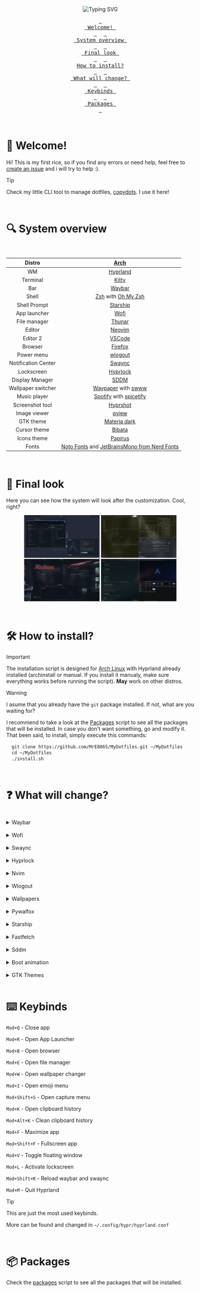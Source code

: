 <div align="center">
  
![Typing SVG](https://readme-typing-svg.demolab.com?font=Bitcount+Grid+Single&pause=1000&color=DCDCDC&center=true&vCenter=true&random=true&width=435&lines=Welcome+to+my+dotfiles!;Are+you+reading+this%3F;I+use+Arch+BTW!)

<a href="#welcome"><kbd> <br> Welcome! <br> </kbd></a>&ensp;&ensp;
<a href="#system-overview"><kbd> <br> System overview <br> </kbd></a>&ensp;&ensp;
<a href="#final-look"><kbd> <br> Final look <br> </kbd></a>&ensp;&ensp;
<a href="#how-to-install"><kbd> <br> How to install? <br> </kbd></a>&ensp;&ensp;
<a href="#what-will-change"><kbd> <br> What will change? <br> </kbd></a>&ensp;&ensp;
<a href="#keybinds"><kbd> <br> Keybinds <br> </kbd></a>&ensp;&ensp;
<a href="#packages"><kbd> <br> Packages <br> </kbd></a>

</div>
<br>

<a id="welcome"></a>

# 👋 Welcome!

Hi! This is my first rice, so if you find any errors or need help, feel free to [create an issue](https://github.com/MrE8065/MyDotfiles/issues) and i will try to help :).

> [!TIP]
> Check my little CLI tool to manage dotfiles, [copydots](https://github.com/MrE8065/copydots). I use it here!

<br>

<a id="system-overview"></a>

# 🔍 System overview

<br>
<div align="center">

|       Distro        |                                               [Arch](https://archlinux.org)                                               |
| :-----------------: | :-----------------------------------------------------------------------------------------------------------------------: |
|         WM          |                                               [Hyprland](https://hypr.land)                                               |
|      Terminal       |                                       [Kitty](https://github.com/kovidgoyal/kitty)                                        |
|         Bar         |                                        [Waybar](https://github.com/Alexays/Waybar)                                        |
|        Shell        |                               [Zsh](https://www.zsh.org) with [Oh My Zsh](https://ohmyz.sh)                               |
|    Shell Prompt     |                                              [Starship](https://starship.rs)                                              |
|    App launcher     |                                          [Wofi](https://hg.sr.ht/~scoopta/wofi)                                           |
|    File manager     |                                     [Thunar](https://docs.xfce.org/xfce/thunar/start)                                     |
|       Editor        |                                        [Neovim](https://github.com/neovim/neovim)                                         |
|      Editor 2       |                                         [VSCode](https://code.visualstudio.com/)                                          |
|       Browser       |                                              [Firefox](https://firefox.com)                                               |
|     Power menu      |                                     [wlogout](https://github.com/ArtsyMacaw/wlogout)                                      |
| Notification Center |                              [Swaync](https://github.com/ErikReider/SwayNotificationCenter)                               |
|     Lockscreen      |                                      [Hyprlock](https://github.com/hyprwm/hyprlock)                                       |
|   Display Manager   |                                           [SDDM](https://github.com/sddm/sddm)                                            |
| Wallpaper switcher  |             [Waypaper](https://github.com/anufrievroman/waypaper) with [swww](https://github.com/LGFae/swww)              |
|    Music player     |                        [Spotify](https://www.spotify.com) with [spicetify](https://spicetify.app)                         |
|   Screenshot tool   |                                      [Hyprshot](https://github.com/Gustash/Hyprshot)                                      |
|    Image viewer     |                                         [qview](https://interversehq.com/qview/)                                          |
|      GTK theme      |                                  [Materia dark](https://github.com/nana-4/materia-theme)                                  |
|    Cursor theme     |                                     [Bibata](https://github.com/ful1e5/Bibata_Cursor)                                     |
|     Icons theme     |                          [Papirus](https://github.com/PapirusDevelopmentTeam/papirus-icon-theme)                          |
|        Fonts        | [Noto Fonts](https://fonts.google.com/noto) and [JetBrainsMono from Nerd Fonts](https://www.nerdfonts.com/font-downloads) |

</div>
<br>

<a id="final-look"></a>

# 👀 Final look

Here you can see how the system will look after the customization. Cool, right?

<div align="center">
  <img src="./images/final/final.png" width="40%">
  <img src="./images/final/final2.png" width="40%">
  <img src="./images/final/final3.png" width="40%">
  <img src="./images/final/final4.png" width="40%">
</div>

<a id="how-to-install"></a>

<br>

# 🛠️ How to install?

> [!IMPORTANT]
> The installation script is designed for [Arch Linux](https://wiki.archlinux.org/title/Arch_Linux) with Hyprland already installed (archinstall or manual. If you install it manualy, make sure everything works before running the script). **May** work on other distros.

> [!WARNING]
> I asume that you already have the `git` package installed. If not, what are you waiting for?

I recommend to take a look at the [Packages](./scripts/packages.sh) script to see all the packages that will be installed. In case you don't want something, go and modify it.
That been said, to install, simply execute this commands:

```
  git clone https://github.com/MrE8065/MyDotfiles.git ~/MyDotfiles
  cd ~/MyDotfiles
  ./install.sh
```

<a id="what-will-change"></a>

<br>

# ❓ What will change?

<br>

<details>

  <summary>Waybar</summary>
  
  ## Overview
  Minimal, clean and efficient. It includes all the features that I think are important to have in a bar.

  <img src="./images/waybar/waybar.png">
  <img src="./images/waybar/waybar2.png">
  <img src="./images/waybar/waybar3.png">

### Notifications

It will open the [swaync panel](#swaync).

### Time

If you hover, it will display a simple calendar with the current date. Right click to see next month and left click to see the previous one.

### Updates

It will show any available updates for the packages installed thanks to the `checkupdates-with-aur` package.

### Music player

Shows the current playing track name and artist. Central click to pause/resume, left to previous track and right click for next one. Hover to show the player name.
It only appears when a supported player is active.

### Taskbar

Just the `taskbar` module from waybar.

### Workspaces

5 simple bars that grow if they are selected or if there's apps opend in them.

  <div align="center">
    <img src="./images/waybar/workspaces.gif" width = "40%" alt="workspaces">
  </div>

### Expanding Group

Button to hide/reveal certain widgets you don’t need all the time. In here you can find:

- **Tray**: Default `tray` module from waybar.

- **Hyprpicker Widget**: Lets you use `hyprpicker`, display values when hovered, and copy the hex value to your clipboard. It also changes color!

### Network

Shows the connetion type (wifi/ethernet), if you hover shows the network name. Click to open `nm-connection-editor`.

### Sound

Shows the volume percentage and device icon. Scroll to change volume and click to open `pavucontrol`.

### Brightness

Shows the current brightness of the screen and allows to modify it scrolling up or down. If you click on the icon, the bluelight filter will activate. (If you are on a laptop, the script will install `brightnessctl` to control the brightness and, if you are on a desktop computer, it will install `ddcutil`, so you can control even external monitors!)

### Power menu

Opens the [wlogout menu](#wlogout)

</details>

<br>

<details>
  <summary>Wofi</summary>

## Overview

Simple apps menu with a search bar. It also shows apps options (triangle to the left).

  <div align="center">
    <img src="./images/wofi/wofi.png" width = "30%">
    <img src="./images/wofi/wofi2.png" width = "30%">
    <img src="./images/wofi/wofi3.png" width = "30%">
  </div>

</details>

<br>

<details id="swaync">
  <summary>Swaync</summary>

## Overview

Notification center with clear button and _Do not disturb_ mode.

  <div align="center">
    <img src="./images/swaync/swaync.png" width = "25%">
    <img src="./images/swaync/swaync3.png" width = "25%">
    <img src="./images/swaync/swaync4.png" width = "25%">
  </div>

</details>

<br>

<details>
  <summary>Hyprlock</summary>
  
  ## Overview
  Lockscreen. Uses the current wallpaper from Pywal to generate the background and colors, displays a greeting with your username.

  <div align="center">
    <img src="./images/hyprlock/hyprlock.png" width = "45%">
    <img src="./images/hyprlock/hyprlock2.png" width = "45%">
    <img src="./images/hyprlock/hyprlock3.jpg" width = "45%">
  </div>

</details>

<br>

<details>
  <summary>Nvim</summary>
  
## Overview
Uses Lazyvim to create a simple, useful and functional IDE. Colorscheme follows pywal generated colors! Features the following plugins:
  - alpha-nvim
  - nvim-autopairs
  - noice.nvim
  - lushwal.nvim
  - nvim-colorizer.lua
  - gitsigns.nvim
  - mini.icons
  - lualine.nvim
  - markview.nvim
  - nvim-cmp
  - nvim-tree.lua
  - snacks.nvim
  - telescope.nvim
  - nvim-treesitter
  - which-key.nvim

<div align="center">
  <img src="./images/nvim/nvim.png" width = "30%">
  <img src="./images/nvim/nvim2.png" width = "30%">
  <img src="./images/nvim/nvim3.png" width = "30%">
</div>

</details>

<br>

<details id="wlogout">

  <summary>Wlogout</summary>

## Overview

Simple power menu. Shows a row with the different power options.

  <div align="center">
    <img src="./images/wlogout/wlogout.png" width = "45%">
    <img src="./images/wlogout/wlogout2.png" width = "45%">
    <img src="./images/wlogout/wlogout3.png" width = "45%">
</div>

</details>

<br>

<details>
  <summary>Wallpapers</summary>
  
  ## Overview

Use `waypaper` to select the image you want from `~/wallpapers`. Applies the wallpaper using `swww` and the `change.sh` script in `~/.config/waypaper` folder generates a new Pywal palette and update the system colors.

  <div align="center">
    <img src="./images/waypaper.gif">
  </div>

> The system is running in an HDD, that's why the recording is a bit laggy

</details>

<br>

<details>
  <summary>Pywalfox</summary>

## Overview

Modifies `Firefox` or `Librefox` so that it change its colors automatically when `Pywal` updates its color scheme.

> [!IMPORTANT]
> **MAKE SURE TO ALSO INSTALL THE [BROWSER ADDON](https://addons.mozilla.org/en-US/firefox/addon/pywalfox/)**

  <div align="center">
  <img src="./images/pywalfox/pywalfox.png" width = "33%">
  <img src="./images/pywalfox/pywalfox2.png" width = "33%">
  <img src="./images/pywalfox/pywalfox3.png" width = "33%">
  </div>

</details>

<br>

<details>
  <summary>Starship</summary>

## Overview

Custom terminal prompt. Uses pywal colors.

  <div align="center">
    <img src="./images/starship/starship.png" width = "70%">
    <img src="./images/starship/starship2.png" width = "70%">
    <img src="./images/starship/starship3.png" width = "70%">
  </div>

</details>

<br>

<details>
  <summary>Fastfetch</summary>

## Overview

Display system info and shows the world that you are using Arch BTW!

  <div align="center">
    <img src="./images/fastfetch/fastfetch.png" width = "30%">
    <img src="./images/fastfetch/fastfetch2.png" width = "30%">
    <img src="./images/fastfetch/fastfetch3.png" width = "30%">
  </div>

</details>

<br>

<details>
  <summary>Sddm</summary>

## Overview

Theme from [SilentSDDM](https://github.com/uiriansan/SilentSDDM).

  <div align="center">
    <img src="https://raw.githubusercontent.com/uiriansan/SilentSDDM/refs/heads/main/docs/previews/default.png" width = "50%">
  </div>

</details>

<br>

<details>
  <summary>Boot animation</summary>

## Overview

Custom boot animation [I made myself](https://github.com/MrE8065/PSLinux). Uses `plymouth`.

https://github.com/user-attachments/assets/cb767248-547b-402e-99c9-042714291f87

</details>

<br>

<details>
  <summary>GTK Themes</summary>

## Overview

  <div align="center">
  
  |   Theme   |       Name        |
  |-----------|-------------------|
  |   Cursor  |      Bibata       |
  |    Icon   |   Papirus Dark    |
  |   System  |   Materia-Dark    |

  </div>

</details>

<br>

<a id="keybinds"></a>

# ⌨️ Keybinds

`Mod+Q` - Close app

`Mod+R` - Open App Launcher

`Mod+B` - Open browser

`Mod+E` - Open file manager

`Mod+W` - Open wallpaper changer

`Mod+I` - Open emoji menu

`Mod+Shift+S` - Open capture menu

`Mod+K` - Open clipboard history

`Mod+Alt+K` - Clean clipboard history

`Mod+F` - Maximize app

`Mod+Shift+F` - Fullscreen app

`Mod+V` - Toggle floating window

`Mod+L` - Activate lockscreen

`Mod+Shift+R` - Reload waybar and swaync

`Mod+M` - Quit Hyprland

> [!Tip]
> This are just the most used keybinds.
>
> More can be found and changed in `~/.config/hypr/hyprland.conf`

<br>

<a id="packages"></a>

# 📦 Packages

Check the [packages](./scripts/packages.sh) script to see all the packages that will be installed.
